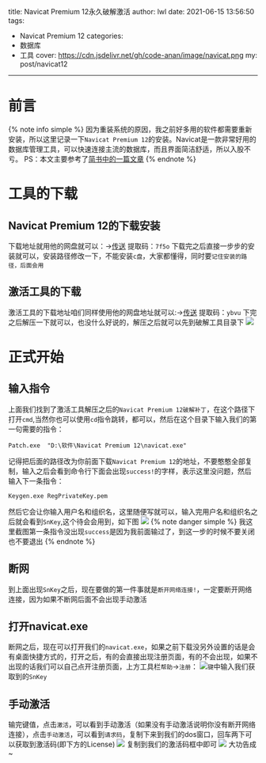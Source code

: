 title: Navicat Premium 12永久破解激活
author: lwl
date: 2021-06-15 13:56:50
tags:
  - Navicat Premium 12
categories:
  - 数据库
  - 工具
cover: https://cdn.jsdelivr.net/gh/code-anan/image/navicat.png
my: post/navicat12
---
# 前言
{% note info simple %}
因为重装系统的原因，我之前好多用的软件都需要重新安装，所以这里记录一下`Navicat Premium 12`的安装。Navicat是一款非常好用的数据库管理工具，可以快速连接主流的数据库，而且界面简洁舒适，所以入股不亏。
PS：本文主要参考了[简书中的一篇文章](https://www.jianshu.com/p/8741194da38a)
{% endnote %}
# 工具的下载
## Navicat Premium 12的下载安装
下载地址就用他的网盘就可以：->[传送](https://pan.baidu.com/s/1ECFhCH2Sjly9Dzdzi24AtA)
提取码：`7f5o`
下载完之后直接一步步的安装就可以，安装路径修改一下，不能安装`c盘`，大家都懂得，同时要`记住安装的路径，后面会用`
## 激活工具的下载
激活工具的下载地址咱们同样使用他的网盘地址就可以:->[传送](https://pan.baidu.com/s/1op3lpmD0ztIMGYgxH4qVSw)
提取码：`ybvu`
下完之后解压一下就可以，也没什么好说的，解压之后就可以先到破解工具目录下
![](https://cdn.jsdelivr.net/gh/code-anan/image/20220522130911.png)
# 正式开始
## 输入指令
上面我们找到了激活工具解压之后的`Navicat Premium 12破解补丁`，在这个路径下打开`cmd`,当然你也可以使用`cd`指令跳转，都可以，然后在这个目录下输入我们的第一句需要的指令：
```dos
Patch.exe  "D:\软件\Navicat Premium 12\navicat.exe"
```
记得把后面的路径改为你前面下载`Navicat Premium 12`的地址，不要憨憨全部复制，输入之后会看到命令行下面会出现`success!`的字样，表示这里没问题，然后输入下一条指令：
```dos
Keygen.exe RegPrivateKey.pem
```
然后它会让你输入用户名和组织名，这里随便写就可以，输入完用户名和组织名之后就会看到`SnKey`,这个待会会用到，如下图
![](https://cdn.jsdelivr.net/gh/code-anan/image/20220522125835.png)
{% note danger simple %}
我这里截图第一条指令没出现`success`是因为我前面输过了，到这一步的时候不要关闭也不要退出
{% endnote %}
## 断网
到上面出现`SnKey`之后，现在要做的第一件事就是`断开网络连接!`，一定要断开网络连接，因为如果不断网后面不会出现手动激活
## 打开navicat.exe
断网之后，现在可以打开我们的`navicat.exe`，如果之前下载没另外设置的话是会有桌面快捷方式的，打开之后，有的会直接出现注册页面，有的不会出现，如果不出现的话我们可以自己点开注册页面，上方工具栏`帮助`->`注册`：
![](https://cdn.jsdelivr.net/gh/code-anan/image/20220522131532.png)`键`中输入我们获取到的`SnKey`
## 手动激活
输完键值，点击`激活`，可以看到手动激活（如果没有手动激活说明你没有断开网络连接），点击`手动激活`，可以看到`请求码`，复制下来到我们的dos窗口，回车两下可以获取到激活码(即下方的License)
![](https://cdn.jsdelivr.net/gh/code-anan/image/20220522131007.png)
复制到我们的激活码框中即可
![](https://cdn.jsdelivr.net/gh/code-anan/image/20220522130651.png)
大功告成~